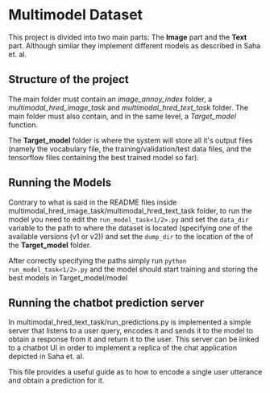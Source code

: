 # Multimodel Dataset

This project is divided into two main parts: The __Image__ part and the __Text__ part. 
Although similar they implement different models as described in Saha et. al.

## Structure of the project

The main folder must contain an _image_annoy_index_ folder, a _multimodal_hred_image_task_ 
and _multimodal_hred_text_task_ folder. The main folder must also contain, and in the same level, a _Target_model_ function.

The __Target_model__ folder is where the system will store all it's output files 
(namely the vocabulary file, the training/validation/test data files, and the tensorflow files containing the best trained model so far).


## Running the Models

Contrary to what is said in the README files inside multimodal_hred_image_task/multimodal_hred_text_task folder, to run the model you need to edit
the `run_model_task<1/2>.py` and set the `data_dir` variable to the path to where the dataset is located (specifying one of the available versions (v1 or v2)) and set the `dump_dir` to the location of the of the __Target_model__ folder.

After correctly specifying the paths simply run `python run_model_task<1/2>.py` and the model should start training and storing the best models in Target_model/model

## Running the chatbot prediction server

In multimodal_hred_text_task/run_predictions.py is implemented a simple server that listens to a user query, encodes it and sends it
to the model to obtain a response from it and return it to the user. This server can be linked to a chatbot UI in order to implement a replica of the chat application depicted in Saha et. al.

This file provides a useful guide as to how to encode a single user utterance and obtain a prediction for it.